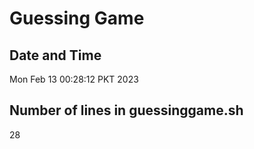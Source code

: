 # Guessing Game
## Date and Time
Mon Feb 13 00:28:12 PKT 2023
## Number of lines in **guessinggame.sh**
28
